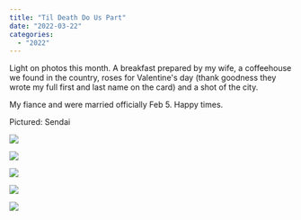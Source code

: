 ```yaml
---
title: "Til Death Do Us Part"
date: "2022-03-22"
categories: 
  - "2022"
---
```


Light on photos this month. A breakfast prepared by my wife, a coffeehouse we found in the country, roses for Valentine's day (thank goodness they wrote my full first and last name on the card) and a shot of the city.

My fiance and were married officially Feb 5. Happy times.

Pictured: Sendai

![](images/DSC00051-scaled.jpg)

![](images/DSC00178-scaled.jpg)

![](images/DSC00225-scaled.jpg)

![](images/DSCF0703-scaled.jpg)

![](images/DSC00049-scaled.jpg)